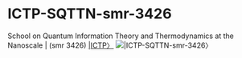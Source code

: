 # ICTP-SQTTN-smr-3426
School on Quantum Information Theory and Thermodynamics at the Nanoscale | (smr 3426)    [|ICTP〉](http://indico.ictp.it/event/9023/)
![|ICTP-SQTTN-smr-3426〉](https://raw.githubusercontent.com/etriZiko/ICTP-SQTTN-smr-3426/master/SQITTN.png) 

